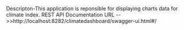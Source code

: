 Descripton-This application is reponsible for displaying charts data for climate index.
REST API Documentation URL -->>http://localhost:8282/climatedashboard/swagger-ui.html#/
